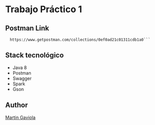 # Trabajo Práctico 1

## Postman Link

```
  https://www.getpostman.com/collections/0ef0ad21c01311cdb1a0```
```
## Stack tecnológico

- Java 8
- Postman
- Swagger
- Spark
- Gson

## Author

[Martin Gaviola](http://mgaviola.com/)